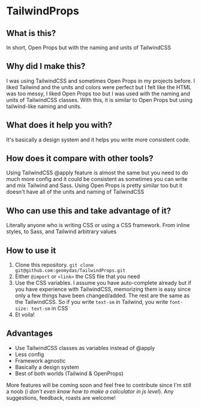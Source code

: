 # TailwindProps

## What is this?

In short, Open Props but with the naming and units of TailwindCSS

## Why did I make this?

I was using TailwindCSS and sometimes Open Props in my projects before. I liked Tailwind and the units and colors were perfect but I felt like the HTML was too messy, I liked Open Props too but I was used with the naming and units of TailwindCSS classes. With this, it is similar to Open Props but using tailwind-like naming and units.

## What does it help you with?

It's basically a design system and it helps you write more consistent code.

## How does it compare with other tools?

Using TailwindCSS @apply feature is almost the same but you need to do much more config and it could be consistent as sometimes you can write and mix Tailwind and Sass. Using Open Props is pretty similar too but it doesn't have all of the units and naming of TailwindCSS

## Who can use this and take advantage of it?

Literally anyone who is writing CSS or using a CSS framework. From inline styles, to Sass, and Tailwind arbitrary values

## How to use it

1. Clone this repository. `git clone git@github.com:geomydas/TailwindProps.git`
2. Either `@import` or `<link>` the CSS file that you need
3. Use the CSS variables. I assume you have auto-complete already but if you have experience with TailwindCSS, memorizing them is easy since only a few things have been changed/added. The rest are the same as the TailwindCSS. So if you write `text-sm` in Tailwind, you write `font-size: text-sm` in CSS
4. Et voila!

## Advantages

- Use TailwindCSS classes as variables instead of @apply
- Less config
- Framework agnostic
- Basically a design system
- Best of both worlds (Tailwind & OpenProps)

More features will be coming soon and feel free to contribute since I'm still a noob (_i don't even know how to make a calculator in js level_). Any suggestions, feedback, roasts are welcome!
